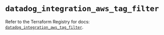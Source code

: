 # `datadog_integration_aws_tag_filter`

Refer to the Terraform Registry for docs: [`datadog_integration_aws_tag_filter`](https://registry.terraform.io/providers/datadog/datadog/3.42.0/docs/resources/integration_aws_tag_filter).
